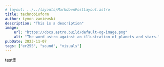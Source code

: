 ```yaml
---
# layout: ../../layouts/MarkdownPostLayout.astro
title: technobioform
author: tymon zaniewski
description: "This is a description"
image:
    url: "https://docs.astro.build/default-og-image.png"
    alt: "The word astro against an illustration of planets and stars."
pubDate: 2023-11-07
tags: ["er255", "sound", "visuals"]
---
```

test!!!